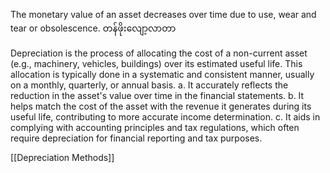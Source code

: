 The monetary value of an asset decreases over time due to use, wear and tear or obsolescence. တန်ဖိုးလျော့လာတာ

Depreciation is the process of allocating the cost of a non-current asset (e.g., machinery, vehicles, buildings) over its estimated useful life. 
This allocation is typically done in a systematic and consistent manner, usually on a monthly, quarterly, or annual basis.
	a. It accurately reflects the reduction in the asset's value over time in the financial statements.
	b. It helps match the cost of the asset with the revenue it generates during its useful life, contributing to more accurate income determination.
	c. It aids in complying with accounting principles and tax regulations, which often require depreciation for financial reporting and tax purposes.

[[Depreciation Methods]]